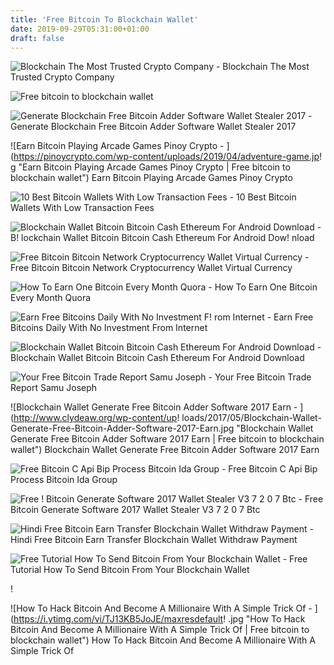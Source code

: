 ```yaml
---
title: 'Free Bitcoin To Blockchain Wallet'
date: 2019-09-29T05:31:00+01:00
draft: false
---
```


![Blockchain The Most Trusted Crypto Company - ](https://www.blockchain.com/static/img/home/top-half-mobile-wallet.png "Blockchain The Most Trusted Crypto Company | Free bitcoin to blockchain wallet") Blockchain The Most Trusted Crypto Company

![Free bitcoin to blockchain wallet](https://i.ytimg.com/vi/gMILfv9sErQ/maxresdefault.jpg "Free bitcoin to blockchain wallet") 

![Generate Blockchain Free Bitcoin Adder Software Wallet Stealer 2017 - ](https://i.ytimg.com/vi/gu40hrVCKLY/maxresdefault.jpg "Generate Blockchain Free Bitcoin Adder Software Wallet Stealer 2017 | Free bitcoin to blockchain wallet") Generate Blockchain Free Bitcoin Adder Software Wallet Stealer 2017

![Earn Bitcoin Playing Arcade Games Pinoy Crypto - ](https://pinoycrypto.com/wp-content/uploads/2019/04/adventure-game.jp!   g "Earn Bitcoin Playing Arcade Games Pinoy Crypto | Free bitcoin to blockchain wallet") Earn Bitcoin Playing Arcade Games Pinoy Crypto

![10 Best Bitcoin Wallets With Low Transaction Fees - ](https://cdn.geckoandfly.com/wp-content/uploads/2016/12/blockchain.jpg "10 Best Bitcoin Wallets With Low Transaction Fees | Free bitcoin to blockchain wallet") 10 Best Bitcoin Wallets With Low Transaction Fees

![Blockchain Wallet Bitcoin Bitcoin Cash Ethereum For Android Download - ](https://images.sftcdn.net/images/t_app-cover-l,f_auto/p/d4bfe41b-0610-46f1-936e-dc9b497d76af/928037804/blockchain-wallet-bitcoin-bitcoin-cash-ethereum-screenshot.png "Blockchain Wallet Bitcoin Bitcoin Cash Ethereum For Android Download | Free bitcoin to blockchain wallet") B! lockchain Wallet Bitcoin Bitcoin Cash Ethereum For Android Dow! nload

![Free Bitcoin Bitcoin Network Cryptocurrency Wallet Virtual Currency - ](https://cdn.imgbin.com/3/4/6/imgbin-free-bitcoin-bitcoin-network-cryptocurrency-wallet-virtual-currency-bitcoin-SM2v9A5ez71wy7CuZiUSbsR2n.jpg "Free Bitcoin Bitcoin Network Cryptocurrency Wallet Virtual Currency | Free bitcoin to blockchain wallet") Free Bitcoin Bitcoin Network Cryptocurrency Wallet Virtual Currency

![How To Earn One Bitcoin Every Month Quora - ](https://qph.fs.quoracdn.net/main-qimg-10bcea6cc9a6caf735c3ea431835958f-c "How To Earn One Bitcoin Every Month Quora | Free bitcoin to blockchain wallet") How To Earn One Bitcoin Every Month Quora

![Earn Free Bitcoins Daily With No Investment F!   rom Internet - ](https://www.onlinehomeincome.in/wp-content/uploads/2017/11/blockchain-transactions.png "Earn Free Bitcoins Daily With No Investment From Internet | Free bitcoin to blockchain wallet") Earn Free Bitcoins Daily With No Investment From Internet

![Blockchain Wallet Bitcoin Bitcoin Cash Ethereum For Android Download - ](https://images.sftcdn.net/images/t_app-cover-l,f_auto/p/d4bfe41b-0610-46f1-936e-dc9b497d76af/1564447509/blockchain-wallet-bitcoin-bitcoin-cash-ethereum-screenshot.png "Blockchain Wallet Bitcoin Bitcoin Cash Ethereum For Android Download | Free bitcoin to blockchain wallet") Blockchain Wallet Bitcoin Bitcoin Cash Ethereum For Android Download

![Your Free Bitcoin Trade Report Samu Joseph - ](http://aderonkebamidele.com/wp-content/uploads/2016/11/bit7.jpg "Your Free Bitcoin Trade Report Samu Joseph | Free bitcoin to blockchain wallet") Your Free Bitcoin Trade Report Samu Joseph 

![Blockchain Wallet Generate Free Bitcoin Adder Software 2017 Earn - ](http://www.clydeaw.org/wp-content/up!   loads/2017/05/Blockchain-Wallet-Generate-Free-Bitcoin-Adder-Software-2017-Earn.jpg "Blockchain Wallet Generate Free Bitcoin Adder Software 2017 Earn | Free bitcoin to blockchain wallet") Blockchain Wallet Generate Free Bitcoin Adder Software 2017 Earn

![Free Bitcoin C Api Bip Process Bitcoin Ida Group - ](https://www.cryptoground.com/photos/shares/Bitcoin%20Payment%20Gateways/blockchain.jpg "Free Bitcoin C Api Bip Process Bitcoin Ida Group | Free bitcoin to blockchain wallet") Free Bitcoin C Api Bip Process Bitcoin Ida Group

![Free !   Bitcoin Generate Software 2017 Wallet Stealer V3 7 2 0 7 Btc - ](https://4.bp.blogspot.com/-r0KYaDObOd4/WMXEjzaFuTI/AAAAAAAAAgY/JONhm1Vq-PYRXLfyZUMKb7Ynq2iFC-LpQCEw/s640/Free%2BBitcoin%2BGenerate%2BSoftware%2B2017%2BWallet%2BStealer%2Bv3.7.2%2B0.7%2BBTC%2Ba%2BDay.png "Free Bitcoin Generate Software 2017 Wallet Stealer V3 7 2 0 7 Btc | Free bitcoin to blockchain wallet") Free Bitcoin Generate Software 2017 Wallet Stealer V3 7 2 0 7 Btc

![Hindi Free Bitcoin Earn Transfer Blockchain Wallet Withdraw Payment - ](https://i.ytimg.com/vi/9WtvmOwonQo/maxresdefault.jpg "Hindi Free Bitcoin Earn Transfer Blockchain Wallet Withdraw Payment | Free bitcoin to blockchain wallet") Hindi Free Bitcoin Earn Transfer Blockchain Wallet Withdraw Payment

![Free Tutorial How To Send Bitcoin From Your Blockchain Wallet - ](https://www.beermoneyforum.com/attachments/654/ "Free Tutorial How To Send Bitcoin From Your Blockchain Wallet | Free bitcoin to blockchain wallet") Free Tutorial How To Send Bitcoin From Your Blockchain Wallet

!

![How To Hack Bitcoin And Become A Millionaire With A Simple Trick Of - ](https://i.ytimg.com/vi/TJ13KB5JoJE/maxresdefault!   .jpg "How To Hack Bitcoin And Become A Millionaire With A Simple Trick Of | Free bitcoin to blockchain wallet") How To Hack Bitcoin And Become A Millionaire With A Simple Trick Of